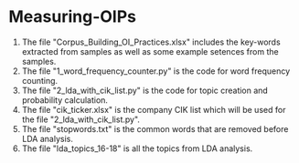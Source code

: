 # Measuring-OIPs
1. The file "Corpus_Building_OI_Practices.xlsx" includes the key-words extracted from samples as well as some example setences from the samples.
2. The file "1_word_frequency_counter.py" is the code for word frequency counting.
3. The file "2_lda_with_cik_list.py" is the code for topic creation and probability calculation.
4. The file "cik_ticker.xlsx" is the company CIK list which will be used for the file "2_lda_with_cik_list.py".
5. The file "stopwords.txt" is the common words that are removed before LDA analysis.
6. The file "lda_topics_16-18" is all the topics from LDA analysis.
